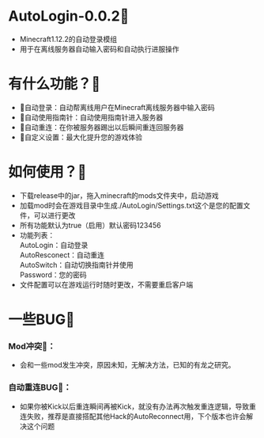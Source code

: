 # AutoLogin-0.0.2🤗
* Minecraft1.12.2的自动登录模组
* 用于在离线服务器自动输入密码和自动执行进服操作
# 有什么功能？🤔
* 💪自动登录：自动帮离线用户在Minecraft离线服务器中输入密码
* 💪自动使用指南针：自动使用指南针进入服务器
* 💪自动重连：在你被服务器踢出以后瞬间重连回服务器
* 💪自定义设置：最大化提升您的游戏体验
# 如何使用？🤔
* 下载release中的jar，拖入minecraft的mods文件夹中，启动游戏
* 加载mod时会在游戏目录中生成./AutoLogin/Settings.txt这个是您的配置文件，可以进行更改
* 所有功能默认为true（启用）默认密码123456
* 功能列表：  
AutoLogin：自动登录  
AutoResconect：自动重连  
AutoSwitch：自动切换指南针并使用  
Password：您的密码  
* 文件配置可以在游戏运行时随时更改，不需要重启客户端
# 一些BUG🤯
### Mod冲突😤：
* 会和一些mod发生冲突，原因未知，无解决方法，已知的有龙之研究。  
### 自动重连BUG🙁：  
* 如果你被Kick以后重连瞬间再被Kick，就没有办法再次触发重连逻辑，导致重连失败，推荐是直接搭配其他Hack的AutoReconnect用，下个版本也许会解决这个问题